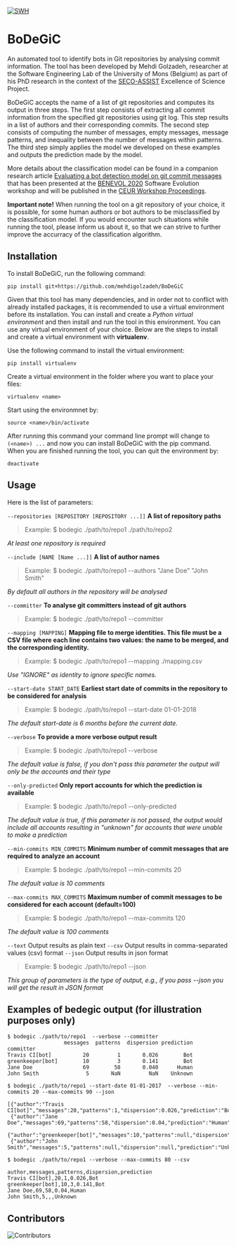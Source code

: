 [![SWH](https://archive.softwareheritage.org/badge/origin/https://github.com/mehdigolzadeh/BoDeGiC/)](https://archive.softwareheritage.org/browse/origin/?origin_url=https://github.com/mehdigolzadeh/BoDeGiC)

# BoDeGiC
An automated tool to identify bots in Git repositories by analysing commit information.
The tool has been developed by Mehdi Golzadeh, researcher at the Software Engineering Lab of the University of Mons (Belgium) as part of his PhD research in the context of the [SECO-ASSIST](https://secoassist.github.io) Excellence of Science Project.

BoDeGiC accepts the name of a list of git repositories and computes its output in three steps.
The first step consists of extracting all commit information from the specified git repositories using git log. This step results in a list of authors and their corresponding commits.
The second step consists of computing the number of messages, empty messages, message patterns, and inequality between the number of messages within patterns.
The third step simply applies the model we developed on these examples and outputs the prediction made by the model.

More details about the classification model can be found in a companion research article [Evaluating a bot detection model on git commit messages](https://arxiv.org/abs/2103.11779) that has been presented at the [BENEVOL 2020](https://benevol2020.github.io) Software Evolution workshop and will be published in the [CEUR Workshop Proceedings](http://ceur-ws.org).

**Important note!** When running the tool on a git repository of your choice, it is possible, for some human authors or bot authors to be misclassified by the classification model. If you would encounter such situations while running the tool, please inform us about it, so that we can strive to further improve the accurracy of the classification algorithm.


## Installation
To install BoDeGiC, run the following command:
```
pip install git+https://github.com/mehdigolzadeh/BoDeGiC
```
Given that this tool has many dependencies, and in order not to conflict with already installed packages, it is recommended to use a virtual environment before its installation. You can install and create a _Python virtual environment_ and then install and run the tool in this environment. You can use any virtual environment of your choice. Below are the steps to install and create a virtual environment with **virtualenv**.

Use the following command to install the virtual environment:
```
pip install virtualenv
```
Create a virtual environment in the folder where you want to place your files:
```
virtualenv <name>
```
Start using the environmnet by:
```
source <name>/bin/activate
```
After running this command your command line prompt will change to `(<name>) ...` and now you can install BoDeGiC with the pip command.
When you are finished running the tool, you can quit the environment by:
```
deactivate
```


## Usage 

Here is the list of parameters:

`--repositories [REPOSITORY [REPOSITORY ...]]` 	**A list of repository paths**
> Example: $ bodegic ./path/to/repo1 ./path/to/repo2

_At least one repository is required_

`--include [NAME [Name ...]]` 	**A list of author names**
> Example: $ bodegic ./path/to/repo1 --authors "Jane Doe" "John Smith" 

_By default all authors in the repository will be analysed_

`--committer` 	**To analyse git committers instead of git authors**
> Example: $ bodegic ./path/to/repo1 --committer
  
`--mapping [MAPPING]` 	**Mapping file to merge identities. This file must be a CSV file where each line contains two values: the name to be merged, and the corresponding identity.**
> Example: $ bodegic ./path/to/repo1 --mapping ./mapping.csv

_Use "IGNORE" as identity to ignore specific names._

`--start-date START_DATE` 		**Earliest start date of commits in the repository to be considered for analysis**
> Example: $ bodegic ./path/to/repo1 --start-date 01-01-2018
  
_The default start-date is 6 months before the current date._

`--verbose` **To provide a more verbose output result**
> Example: $ bodegic ./path/to/repo1 --verbose
 
_The default value is false, if you don't pass this parameter the output will only be the accounts and their type_

`--only-predicted` **Only report accounts for which the prediction is available**
> Example: $ bodegic ./path/to/repo1 --only-predicted
 
_The default value is true, if this parameter is not passed, the output would include all accounts resulting in "unknown" for accounts that were unable to make a prediction_
  
`--min-commits MIN_COMMITS` 		**Minimum number of commit messages that are required to analyze an account**
> Example: $ bodegic ./path/to/repo1 --min-commits 20
 
_The default value is 10 comments_

`--max-commits MAX_COMMITS` 		**Maximum number of commit messages to be considered for each account (default=100)**
> Example: $ bodegic ./path/to/repo1 --max-commits 120

_The default value is 100 comments_

`--text`                	Output results as plain text
`--csv`                		Output results in comma-separated values (csv) format
`--json`                	Output results in json format
> Example: $ bodegic ./path/to/repo1 --json

_This group of parameters is the type of output, e.g., if you pass --json you will get the result in JSON format_



## Examples of bedegic output (for illustration purposes only)
```
$ bodegic ./path/to/repo1  --verbose --committer
                  messages  patterns  dispersion prediction
committer
Travis CI[bot]          20         1       0.026        Bot
greenkeeper[bot]        10         3       0.141        Bot
Jane Doe                69        58       0.040      Human
John Smith               5       NaN         NaN    Unknown
```

```
$ bodegic ./path/to/repo1 --start-date 01-01-2017  --verbose --min-commits 20 --max-commits 90 --json

[{"author":"Travis CI[bot]","messages":20,"patterns":1,"dispersion":0.026,"prediction":"Bot"},
 {"author":"Jane Doe","messages":69,"patterns":58,"dispersion":0.04,"prediction":"Human"},
 {"author":"greenkeeper[bot]","messages":10,"patterns":null,"dispersion":null,"prediction":"Unknown"},
 {"author":"John Smith","messages":5,"patterns":null,"dispersion":null,"prediction":"Unknown"}]
```

```
$ bodegic ./path/to/repo1 --verbose --max-commits 80 --csv

author,messages,patterns,dispersion,prediction
Travis CI[bot],20,1,0.026,Bot
greenkeeper[bot],10,3,0.141,Bot
Jane Doe,69,58,0.04,Human
John Smith,5,,,Unknown
```


## Contributors
![Contributors](https://github.com/mehdigolzadeh/BoDeGiC/blob/master/CONTRIBUTORS.svg?raw=true)
